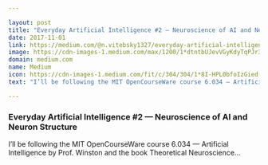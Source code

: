 ```yaml
---

layout: post
title: "Everyday Artificial Intelligence #2 — Neuroscience of AI and Neuron Structure"
date: 2017-11-01
link: https://medium.com/@n.vitebsky1327/everyday-artificial-intelligence-2-neuroscience-of-ai-and-neuron-structure-4d2fdea1590f?source=rss------machine_learning-5
image: https://cdn-images-1.medium.com/max/1200/1*dtntbUJevVGyKdyTqPJr3Q.jpeg
domain: medium.com
name: Medium
icon: https://cdn-images-1.medium.com/fit/c/304/304/1*8I-HPL0bfoIzGied-dzOvA.png
text: "I’ll be following the MIT OpenCourseWare course 6.034 — Artificial Intelligence by Prof. Winston and the book Theoretical Neuroscience…"

---
```


### Everyday Artificial Intelligence #2 — Neuroscience of AI and Neuron Structure

I’ll be following the MIT OpenCourseWare course 6.034 — Artificial Intelligence by Prof. Winston and the book Theoretical Neuroscience…